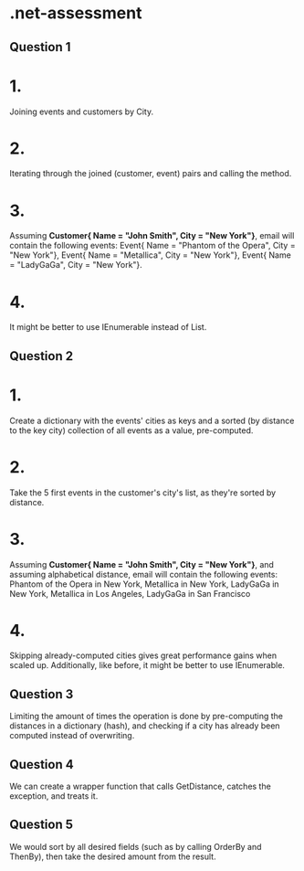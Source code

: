 # .net-assessment

## Question 1
# 1. 
Joining events and customers by City.
# 2. 
Iterating through the joined (customer, event) pairs and calling the method.
# 3. 
Assuming **Customer{ Name = "John Smith", City = "New York"}**, email will contain the following events:
  Event{ Name = "Phantom of the Opera", City = "New York"},
  Event{ Name = "Metallica", City = "New York"},
  Event{ Name = "LadyGaGa", City = "New York"}.
# 4. 
 It might be better to use IEnumerable instead of List.
 
## Question 2
# 1. 
Create a dictionary with the events' cities as keys and a sorted (by distance to the key city) collection of all events as a value, pre-computed.
# 2. 
Take the 5 first events in the customer's city's list, as they're sorted by distance.
# 3. 
Assuming **Customer{ Name = "John Smith", City = "New York"}**, and assuming alphabetical distance, email will contain the following events:
Phantom of the Opera in New York, 
Metallica in New York, 
LadyGaGa in New York, 
Metallica in Los Angeles, 
LadyGaGa in San Francisco
# 4.
Skipping already-computed cities gives great performance gains when scaled up. Additionally, like before, it might be better to use IEnumerable.

## Question 3
Limiting the amount of times the operation is done by pre-computing the distances in a dictionary (hash), and checking if a city has already been computed instead of overwriting.

## Question 4
We can create a wrapper function that calls GetDistance, catches the exception, and treats it.

## Question 5
We would sort by all desired fields (such as by calling OrderBy and ThenBy), then take the desired amount from the result.
 

